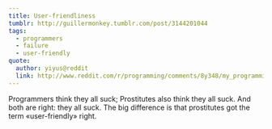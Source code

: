 ```yaml
---
title: User-friendliness
tumblr: http://guillermonkey.tumblr.com/post/3144201044
tags:
  - programmers
  - failure
  - user-friendly
quote:
  author: yiyus@reddit
  link: http://www.reddit.com/r/programming/comments/8y348/my_programming_quotes_file_was_well_received_when/c0aspwo
---
```


Programmers think they all suck; Prostitutes also think they all suck. And both are right: they all suck. The big difference is that prostitutes got the term «user-friendly» right.
